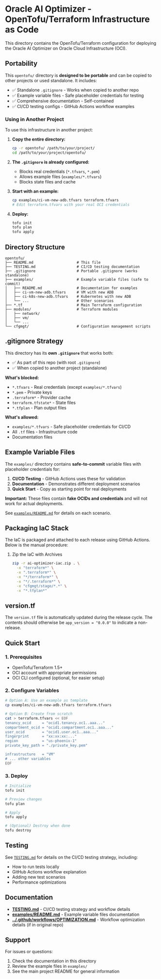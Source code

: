 # Oracle AI Optimizer - OpenTofu/Terraform Infrastructure as Code

This directory contains the OpenTofu/Terraform configuration for deploying the Oracle AI Optimizer on Oracle Cloud Infrastructure (OCI).

## Portability

This `opentofu/` directory is **designed to be portable** and can be copied to other projects or used standalone. It includes:

- ✅ Standalone `.gitignore` - Works when copied to another repo
- ✅ Example variable files - Safe placeholder credentials for testing
- ✅ Comprehensive documentation - Self-contained
- ✅ CI/CD testing configs - GitHub Actions workflow examples

### Using in Another Project

To use this infrastructure in another project:

1. **Copy the entire directory:**
   ```bash
   cp -r opentofu/ /path/to/your/project/
   cd /path/to/your/project/opentofu/
   ```

2. **The `.gitignore` is already configured:**
   - Blocks real credentials (`*.tfvars`, `*.pem`)
   - Allows example files (`examples/*.tfvars`)
   - Blocks state files and cache

3. **Start with an example:**
   ```bash
   cp examples/ci-vm-new-adb.tfvars terraform.tfvars
   # Edit terraform.tfvars with your real OCI credentials
   ```

4. **Deploy:**
   ```bash
   tofu init
   tofu plan
   tofu apply
   ```

## Directory Structure

```
opentofu/
├── README.md                    # This file
├── TESTING.md                   # CI/CD testing documentation
├── .gitignore                   # Portable .gitignore (works standalone)
├── examples/                    # Example variable files (safe to commit)
│   ├── README.md                # Documentation for examples
│   ├── ci-vm-new-adb.tfvars     # VM with new ADB
│   ├── ci-k8s-new-adb.tfvars    # Kubernetes with new ADB
│   └── ...                      # Other scenarios
├── *.tf                         # Main Terraform configuration
├── modules/                     # Terraform modules
│   ├── network/
│   ├── vm/
│   └── ...
└── cfgmgt/                      # Configuration management scripts
```

## .gitignore Strategy

This directory has its **own `.gitignore`** that works both:
- ✅ As part of this repo (with root `.gitignore`)
- ✅ When copied to another project (standalone)

**What's blocked:**
- `*.tfvars` - Real credentials (except `examples/*.tfvars`)
- `*.pem` - Private keys
- `.terraform*` - Provider cache
- `terraform.tfstate*` - State files
- `*.tfplan` - Plan output files

**What's allowed:**
- `examples/*.tfvars` - Safe placeholder credentials for CI/CD
- All `.tf` files - Infrastructure code
- Documentation files

## Example Variable Files

The `examples/` directory contains **safe-to-commit** variable files with placeholder credentials for:

1. **CI/CD Testing** - GitHub Actions uses these for validation
2. **Documentation** - Demonstrates different deployment scenarios
3. **Quick Start** - Copy as starting point for real deployments

**Important:** These files contain **fake OCIDs and credentials** and will not work for actual deployments.

See [`examples/README.md`](examples/README.md) for details on each scenario.

## Packaging IaC Stack

The IaC is packaged and attached to each release using GitHub Actions. Below is the manual procedure:

1. Zip the IaC with Archives
    ```bash
    zip -r ai-optimizer-iac.zip . \
      -x "terraform*" \
      -x ".terraform*" \
      -x "*/terraform*" \
      -x "*/.terraform*" \
      -x "cfgmgt/stage/*.*" \
      -x "*.tfplan*"
    ```

## version.tf

The `version.tf` file is automatically updated during the release cycle.
The contents should otherwise be `app_version = "0.0.0"` to indicate a non-release.

## Quick Start

### 1. Prerequisites

- OpenTofu/Terraform 1.5+
- OCI account with appropriate permissions
- OCI CLI configured (optional, for easier setup)

### 2. Configure Variables

```bash
# Option A: Use an example as template
cp examples/ci-vm-new-adb.tfvars terraform.tfvars

# Option B: Create from scratch
cat > terraform.tfvars << EOF
tenancy_ocid     = "ocid1.tenancy.oc1..aaa..."
compartment_ocid = "ocid1.compartment.oc1..aaa..."
user_ocid        = "ocid1.user.oc1..aaa..."
fingerprint      = "xx:xx:xx:..."
region           = "us-phoenix-1"
private_key_path = "./private_key.pem"

infrastructure   = "VM"
# ... other variables
EOF
```

### 3. Deploy

```bash
# Initialize
tofu init

# Preview changes
tofu plan

# Apply
tofu apply

# (Optional) Destroy when done
tofu destroy
```

## Testing

See [`TESTING.md`](TESTING.md) for details on the CI/CD testing strategy, including:

- How to run tests locally
- GitHub Actions workflow explanation
- Adding new test scenarios
- Performance optimizations

## Documentation

- **[TESTING.md](TESTING.md)** - CI/CD testing strategy and workflow details
- **[examples/README.md](examples/README.md)** - Example variable files documentation
- **[../.github/workflows/OPTIMIZATION.md](../.github/workflows/OPTIMIZATION.md)** - Workflow optimization details (if in original repo)

## Support

For issues or questions:

1. Check the documentation in this directory
2. Review the example files in `examples/`
3. See the main project README for general information